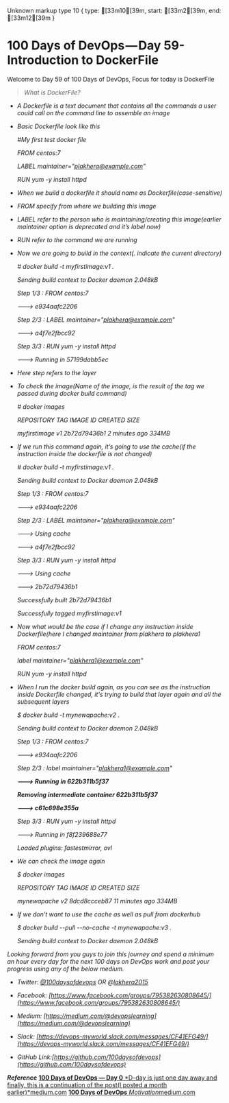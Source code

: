 Unknown markup type 10 { type: [33m10[39m, start: [33m2[39m, end: [33m12[39m }

# 100 Days of DevOps — Day 59- Introduction to DockerFile

Welcome to Day 59 of 100 Days of DevOps, Focus for today is DockerFile
> *What is DockerFile?*

* *A Dockerfile is a text document that contains all the commands a user could call on the command line to assemble an image*

* *Basic Dockerfile look like this*

    *#My first test docker file*

    *FROM centos:7*

    *LABEL maintainer="plakhera@example.com"*

    *RUN yum -y install httpd*

* *When we build a dockerfile it should name as Dockerfile(case-sensitive)*

* *FROM specify from where we building this image*

* *LABEL refer to the person who is maintaining/creating this image(earlier maintainer option is deprecated and it’s label now)*

* *RUN refer to the command we are running*

* *Now we are going to build in the context(. indicate the current directory)*

    *# docker build -t myfirstimage:v1 .*

    *Sending build context to Docker daemon  2.048kB*

    *Step 1/3 : FROM centos:7*

    *---> e934aafc2206*

    *Step 2/3 : LABEL maintainer="plakhera@example.com"*

    *---> a4f7e2fbcc92*

    *Step 3/3 : RUN yum -y install httpd*

    *---> Running in 57199dabb5ec*

* *Here step refers to the layer*

* *To check the image(Name of the image, is the result of the tag we passed during docker build command)*

    *# docker images*

    *REPOSITORY          TAG                 IMAGE ID            CREATED             SIZE*

    *myfirstimage        v1                  2b72d79436b1        2 minutes ago       334MB*

* *If we run this command again, it’s going to use the cache(if the instruction inside the dockerfile is not changed)*

    *# docker build -t myfirstimage:v1 .*

    *Sending build context to Docker daemon  2.048kB*

    *Step 1/3 : FROM centos:7*

    *---> e934aafc2206*

    *Step 2/3 : LABEL maintainer="plakhera@example.com"*

    *---> Using cache*

    *---> a4f7e2fbcc92*

    *Step 3/3 : RUN yum -y install httpd*

    *---> Using cache*

    *---> 2b72d79436b1*

    *Successfully built 2b72d79436b1*

    *Successfully tagged myfirstimage:v1*

* *Now what would be the case if I change any instruction inside Dockerfile(here I changed maintainer from plakhera to plakhera1*

    *FROM centos:7*

    *label maintainer="plakhera1@example.com"*

    *RUN yum -y install httpd*

* *When I run the docker build again, as you can see as the instruction inside Dockerfile changed, it's trying to build that layer again and all the subsequent layers*

    *$ docker build -t mynewapache:v2 .*

    *Sending build context to Docker daemon  2.048kB*

    *Step 1/3 : FROM centos:7*

    *---> e934aafc2206*

    *Step 2/3 : label maintainer="plakhera1@example.com"*

    ***---> Running in 622b311b5f37***

    ***Removing intermediate container 622b311b5f37***

    ***---> c61c698e355a***

    *Step 3/3 : RUN yum -y install httpd*

    *---> Running in f8f239688e77*

    *Loaded plugins: fastestmirror, ovl*

* *We can check the image again*

    *$ docker images*

    *REPOSITORY          TAG                 IMAGE ID            CREATED             SIZE*

    *mynewapache         v2                  8dcd8ccceb87        11 minutes ago      334MB*

* *If we don’t want to use the cache as well as pull from dockerhub*

    *$ docker build --pull --no-cache -t mynewapache:v3 .*

    *Sending build context to Docker daemon  2.048kB*

*Looking forward from you guys to join this journey and spend a minimum an hour every day for the next 100 days on DevOps work and post your progress using any of the below medium.*

* *Twitter: [@100daysofdevops](http://twitter.com/100daysofdevops) OR @[lakhera2015](https://twitter.com/lakhera2015)*

* *Facebook: [https://www.facebook.com/groups/795382630808645/](https://www.facebook.com/groups/795382630808645/)*

* *Medium: [https://medium.com/@devopslearning](https://medium.com/@devopslearning)*

* *Slack: [https://devops-myworld.slack.com/messages/CF41EFG49/](https://devops-myworld.slack.com/messages/CF41EFG49/)*

* *GitHub Link:[https://github.com/100daysofdevops](https://github.com/100daysofdevops)*

***Reference***
[**100 Days of DevOps — Day 0**
*D-day is just one day away and finally, this is a continuation of the post(I posted a month earlier)*medium.com](https://medium.com/@devopslearning/100-days-of-devops-day-0-4f2c9750542d)
[**100 Days of DevOps**
*Motivation*medium.com](https://medium.com/@devopslearning/100-days-of-devops-81faf13bf772)
